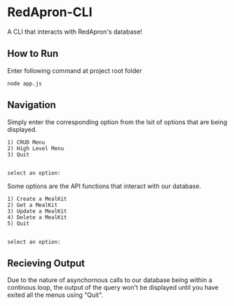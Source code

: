 # RedApron-CLI

A CLI that interacts with RedApron's database!

## How to Run
Enter following command at project root folder
```
node app.js
```

## Navigation

Simply enter the corresponding option from the lsit of options that are being displayed.

```
1) CRUD Menu
2) High Level Menu
3) Quit


select an option:
```

Some options are the API functions that interact with our database.
```
1) Create a MealKit
2) Get a MealKit
3) Update a MealKit
4) Delete a MealKit
5) Quit


select an option: 
```

## Recieving Output

Due to the nature of asynchornous calls to our database being within a continous loop, the output of the query won't be displayed until you have exited all the menus using "Quit".